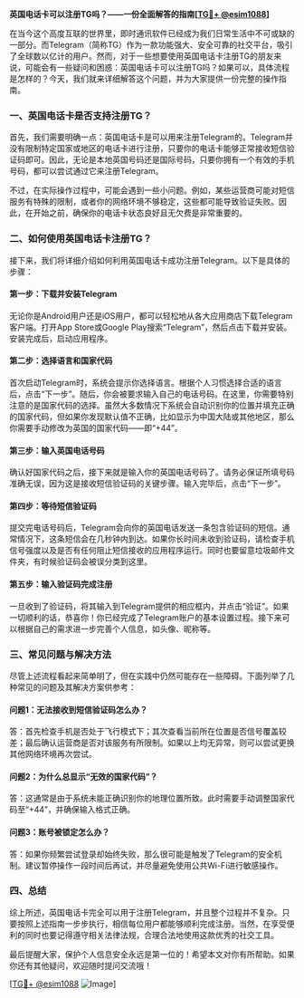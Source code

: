 **英国电话卡可以注册TG吗？——一份全面解答的指南[[TG💪+ @esim1088](https://t.me/s/esim1088)]**

在当今这个高度互联的世界里，即时通讯软件已经成为我们日常生活中不可或缺的一部分。而Telegram（简称TG）作为一款功能强大、安全可靠的社交平台，吸引了全球数以亿计的用户。然而，对于一些想要使用英国电话卡注册TG的朋友来说，可能会有一些疑问和困惑：英国电话卡可以注册TG吗？如果可以，具体流程是怎样的？今天，我们就来详细解答这个问题，并为大家提供一份完整的操作指南。

### 一、英国电话卡是否支持注册TG？

首先，我们需要明确一点：英国电话卡是可以用来注册Telegram的。Telegram并没有限制特定国家或地区的电话卡进行注册，只要你的电话卡能够正常接收短信验证码即可。因此，无论是本地英国号码还是国际号码，只要你拥有一个有效的手机号码，都可以尝试通过它来注册Telegram。

不过，在实际操作过程中，可能会遇到一些小问题。例如，某些运营商可能对短信服务有特殊的限制，或者你的网络环境不够稳定，这些都可能导致验证失败。因此，在开始之前，确保你的电话卡状态良好且无欠费是非常重要的。

### 二、如何使用英国电话卡注册TG？

接下来，我们将详细介绍如何利用英国电话卡成功注册Telegram。以下是具体的步骤：

#### 第一步：下载并安装Telegram

无论你是Android用户还是iOS用户，都可以轻松地从各大应用商店下载Telegram客户端。打开App Store或Google Play搜索“Telegram”，然后点击下载并安装。安装完成后，启动应用程序。

#### 第二步：选择语言和国家代码

首次启动Telegram时，系统会提示你选择语言。根据个人习惯选择合适的语言后，点击“下一步”。随后，你会被要求输入自己的电话号码。在这里，你需要特别注意的是国家代码的选择。虽然大多数情况下系统会自动识别你的位置并填充正确的国家代码，但如果你发现默认值不正确，比如显示为中国大陆或其他地区，那么你需要手动修改为英国的国家代码——即“+44”。

#### 第三步：输入英国电话号码

确认好国家代码之后，接下来就是输入你的英国电话号码了。请务必保证所填号码准确无误，因为这是接收短信验证码的关键步骤。输入完毕后，点击“下一步”。

#### 第四步：等待短信验证码

提交完电话号码后，Telegram会向你的英国电话发送一条包含验证码的短信。通常情况下，这条短信会在几秒钟内到达。如果你长时间未收到验证码，请检查手机信号强度以及是否有任何阻止短信接收的应用程序运行。同时也要留意垃圾邮件文件夹，有时候验证码会被误分类到这里。

#### 第五步：输入验证码完成注册

一旦收到了验证码，将其输入到Telegram提供的相应框内，并点击“验证”。如果一切顺利的话，恭喜你！你已经完成了Telegram账户的基本设置过程。接下来可以根据自己的需求进一步完善个人信息，如头像、昵称等。

### 三、常见问题与解决方法

尽管上述流程看起来简单明了，但在实践中仍然可能存在一些障碍。下面列举了几种常见的问题及其解决方案供参考：

#### 问题1：无法接收到短信验证码怎么办？
答：首先检查手机是否处于飞行模式下；其次查看当前所在位置是否信号覆盖较差；最后确认运营商是否对该服务有所限制。如果以上均无异常，则可以尝试更换其他网络环境再次尝试。

#### 问题2：为什么总显示“无效的国家代码”？
答：这通常是由于系统未能正确识别你的地理位置所致。此时需要手动调整国家代码至“+44”，并确保输入格式正确。

#### 问题3：账号被锁定怎么办？
答：如果你频繁尝试登录却始终失败，那么很可能是触发了Telegram的安全机制。建议暂停操作一段时间后再试，并尽量避免使用公共Wi-Fi进行敏感操作。

### 四、总结

综上所述，英国电话卡完全可以用于注册Telegram，并且整个过程并不复杂。只要按照上述指南一步步执行，相信每位用户都能够顺利完成注册。当然，在享受便利的同时也要记得遵守相关法律法规，合理合法地使用这款优秀的社交工具。

最后提醒大家，保护个人信息安全永远是第一位的！希望本文对你有所帮助。如果你还有其他疑问，欢迎随时提问交流哦！

[[TG💪+ @esim1088](https://t.me/s/esim1088) ![Image](https://i.postimg.cc/4NQfJmqS/Snipaste-2025-05-13-00-14-12.png)]